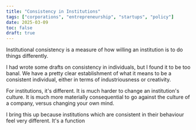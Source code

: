 ```yaml
---
title: "Consistency in Institutions"
tags: ["corporations", "entrepreneurship", "startups", "policy"]
date: 2025-03-09
toc: false
draft: true
---
```


Institutional consistency is a measure of how willing an institution is to do things differently. 

I had wrote some drafts on consistency in individuals, but I found it to be too banal. We have a pretty clear establishment of what it means to be a consistent individual, either in terms of industriousness or creativity. 

For institutions, it's different. It is much harder to change an institution's culture. It is much more materially consequential to go against the culture of a company, versus changing your own mind. 

I bring this up because institutions which are consistent in their behaviour feel very different. It's a function 
